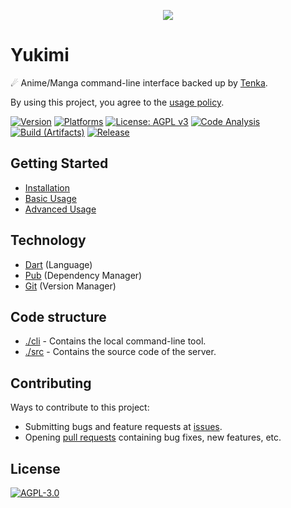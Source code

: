 <p align="center">
    <img src="https://github.com/yukino-org/media/blob/main/images/subbanners/gh-yukimi-banner.png?raw=true">
</p>

# Yukimi

☄ Anime/Manga command-line interface backed up by [Tenka](https://github.com/yukino-org/tenka-store).

By using this project, you agree to the [usage policy](https://yukino-org.github.io/wiki/tenka/disclaimer/).

[![Version](https://img.shields.io/endpoint?url=https://raw.githubusercontent.com/yukino-org/yukimi/dist-data/badge-endpoint.json)](https://github.com/yukino-org/yukimi/)
[![Platforms](https://img.shields.io/static/v1?label=platforms&message=windows%20|%20linux%20|%20macos&color=lightgrey)](https://github.com/yukino-org/yukimi/)
[![License: AGPL v3](https://img.shields.io/badge/License-AGPL_v3-blue.svg)](https://www.gnu.org/licenses/agpl-3.0)
[![Code Analysis](https://github.com/yukino-org/yukimi/actions/workflows/code-analysis.yml/badge.svg)](https://github.com/yukino-org/yukimi/actions/workflows/code-analysis.yml)
[![Build (Artifacts)](https://github.com/yukino-org/yukimi/actions/workflows/build-artifacts.yml/badge.svg)](https://github.com/yukino-org/yukimi/actions/workflows/build-artifacts.yml)
[![Release](https://github.com/yukino-org/yukimi/actions/workflows/release.yml/badge.svg?branch=main)](https://github.com/yukino-org/yukimi/actions/workflows/release.yml)

## Getting Started

-   [Installation](https://yukino-org.github.io/wiki/yukimi/installation/)
-   [Basic Usage](https://yukino-org.github.io/wiki/yukimi/basic_usage/)
-   [Advanced Usage](https://yukino-org.github.io/wiki/yukimi/advanced_usage/)

## Technology

-   [Dart](https://dart.dev/) (Language)
-   [Pub](https://pub.dev/) (Dependency Manager)
-   [Git](https://git-scm.com/) (Version Manager)

## Code structure

-   [./cli](./cli) - Contains the local command-line tool.
-   [./src](./src) - Contains the source code of the server.

## Contributing

Ways to contribute to this project:

-   Submitting bugs and feature requests at [issues](https://github.com/yukino-org/yukimi/issues).
-   Opening [pull requests](https://github.com/yukino-org/yukimi/pulls) containing bug fixes, new features, etc.

## License

[![AGPL-3.0](https://github.com/yukino-org/media/blob/main/images/license-logo/agplv3.png?raw=true)](./LICENSE)
